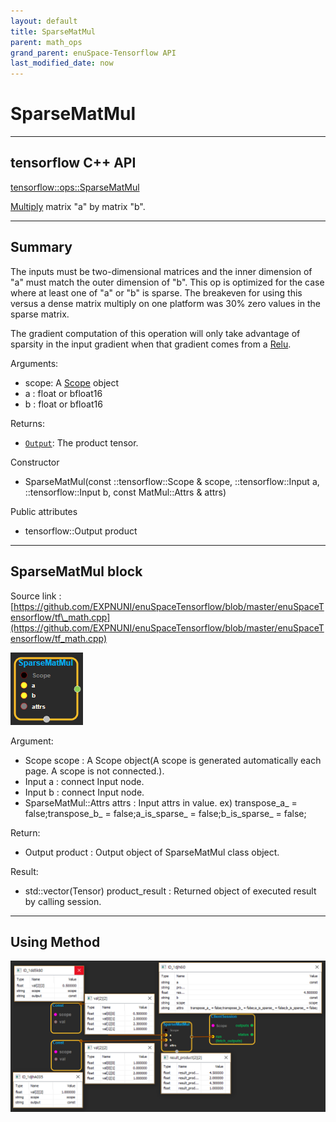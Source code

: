 ```yaml
--- 
layout: default 
title: SparseMatMul 
parent: math_ops 
grand_parent: enuSpace-Tensorflow API 
last_modified_date: now 
--- 
```


# SparseMatMul

---

## tensorflow C++ API

[tensorflow::ops::SparseMatMul](https://www.tensorflow.org/api_docs/cc/class/tensorflow/ops/sparse-mat-mul)

[Multiply](https://www.tensorflow.org/api_docs/cc/class/tensorflow/ops/multiply.html#classtensorflow_1_1ops_1_1_multiply) matrix "a" by matrix "b".

---

## Summary

The inputs must be two-dimensional matrices and the inner dimension of "a" must match the outer dimension of "b". This op is optimized for the case where at least one of "a" or "b" is sparse. The breakeven for using this versus a dense matrix multiply on one platform was 30% zero values in the sparse matrix.

The gradient computation of this operation will only take advantage of sparsity in the input gradient when that gradient comes from a [Relu](https://www.tensorflow.org/api_docs/cc/class/tensorflow/ops/relu.html#classtensorflow_1_1ops_1_1_relu).

Arguments:

* scope: A [Scope](https://www.tensorflow.org/api_docs/cc/class/tensorflow/scope.html#classtensorflow_1_1_scope) object
* a : float or bfloat16
* b : float or bfloat16

Returns:

* [`Output`](https://www.tensorflow.org/api_docs/cc/class/tensorflow/output.html#classtensorflow_1_1_output): The product tensor.

Constructor

* SparseMatMul\(const ::tensorflow::Scope & scope, ::tensorflow::Input a, ::tensorflow::Input b, const MatMul::Attrs & attrs\) 

Public attributes

* tensorflow::Output product

---

## SparseMatMul block

Source link : [https://github.com/EXPNUNI/enuSpaceTensorflow/blob/master/enuSpaceTensorflow/tf\_math.cpp](https://github.com/EXPNUNI/enuSpaceTensorflow/blob/master/enuSpaceTensorflow/tf_math.cpp)

![](../assets/math_SparseMatMul_Symbol.png)

Argument:

* Scope scope : A Scope object\(A scope is generated automatically each page. A scope is not connected.\).
* Input a : connect  Input node.
* Input b : connect  Input node.
* SparseMatMul::Attrs attrs : Input attrs in value. ex\) transpose\_a\_ = false;transpose\_b\_ = false;a\_is\_sparse\_ = false;b\_is\_sparse\_ = false;

Return:

* Output product : Output object of SparseMatMul class object. 

Result:

* std::vector\(Tensor\) product\_result : Returned object of executed result by calling session.

---

## Using Method

![](../assets/math_SparseMatMul_Method.png)

